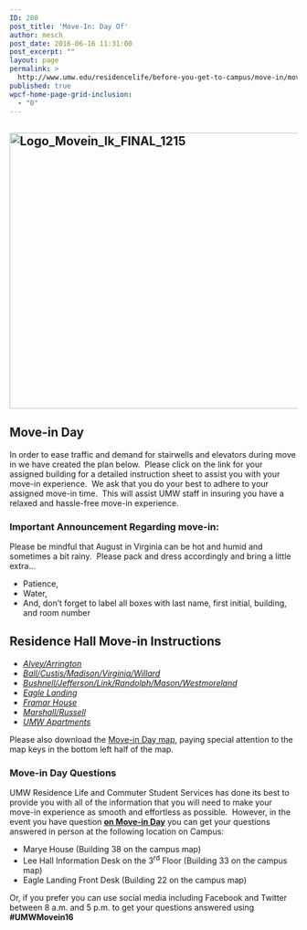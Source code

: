 ```yaml
---
ID: 280
post_title: 'Move-In: Day Of'
author: mesch
post_date: 2016-06-16 11:31:00
post_excerpt: ""
layout: page
permalink: >
  http://www.umw.edu/residencelife/before-you-get-to-campus/move-in/move-in-day-of/
published: true
wpcf-home-page-grid-inclusion:
  - "0"
---
```

<h2><a href="http://www.umw.edu/residencelife/wp-content/uploads/sites/30/2016/01/Logo_Movein_lk_FINAL_1215.jpg"><img class="alignnone size-large wp-image-281" src="http://www.umw.edu/residencelife/wp-content/uploads/sites/30/2016/01/Logo_Movein_lk_FINAL_1215-1024x483.jpg" alt="Logo_Movein_lk_FINAL_1215" width="1024" height="483" /></a></h2>
<h2>Move-in Day</h2>
In order to ease traffic and demand for stairwells and elevators during move in we have created the plan below.  Please click on the link for your assigned building for a detailed instruction sheet to assist you with your move-in experience.  We ask that you do your best to adhere to your assigned move-in time.  This will assist UMW staff in insuring you have a relaxed and hassle-free move-in experience.
<h3>Important Announcement Regarding move-in:</h3>
Please be mindful that August in Virginia can be hot and humid and sometimes a bit rainy.  Please pack and dress accordingly and bring a little extra…
<ul>
 	<li>Patience,</li>
 	<li>Water,</li>
 	<li>And, don’t forget to label all boxes with last name, first initial, building, and room number</li>
</ul>
<h2>Residence Hall Move-in Instructions</h2>
<ul>
 	<li><a href="http://www.umw.edu/residencelife/wp-content/uploads/sites/30/2016/06/AlveArri-webpage.pdf"><em>Alvey/Arrington</em></a></li>
 	<li><a href="http://www.umw.edu/residencelife/wp-content/uploads/sites/30/2016/06/BallCustMadiWestWill-webpage.pdf"><em>Ball/Custis/Madison/Virginia/Willard</em></a></li>
 	<li><a href="http://www.umw.edu/residencelife/wp-content/uploads/sites/30/2016/06/BushJeffLinkMasoRandWest-webpage.pdf"><em>Bushnell/Jefferson/Link/Randolph/Mason/Westmoreland</em></a></li>
 	<li><a href="http://www.umw.edu/residencelife/wp-content/uploads/sites/30/2016/06/ELEV-webpage.pdf"><em>Eagle Landing</em></a></li>
 	<li><a href="http://www.umw.edu/residencelife/wp-content/uploads/sites/30/2016/06/Framar-webpage.pdf"><em>Framar House</em></a></li>
 	<li><a href="https://www.umw.edu/residencelife/before-you-get-to-campus/move-in/move-in-day-of/marsruss-webpage/"><em>Marshall/Russell</em></a></li>
 	<li><a href="http://www.umw.edu/residencelife/wp-content/uploads/sites/30/2016/06/UMAPT-webpage.pdf"><em>UMW Apartments</em></a></li>
</ul>
Please also download the <a href="http://www.umw.edu/residencelife/wp-content/uploads/sites/30/2016/06/new-map.jpg">Move-in Day map</a>, paying special attention to the map keys in the bottom left half of the map.
<h3>Move-in Day Questions</h3>
UMW Residence Life and Commuter Student Services has done its best to provide you with all of the information that you will need to make your move-in experience as smooth and effortless as possible.  However, in the event you have question <strong><u>on Move-in Day</u></strong> you can get your questions answered in person at the following location on Campus:
<ul>
 	<li>Marye House (Building 38 on the campus map)</li>
 	<li>Lee Hall Information Desk on the 3<sup>rd</sup> Floor (Building 33 on the campus map)</li>
 	<li>Eagle Landing Front Desk (Building 22 on the campus map)</li>
</ul>
Or, if you prefer you can use social media including Facebook and Twitter between 8 a.m. and 5 p.m. to get your questions answered using <strong>#UMWMovein16</strong>